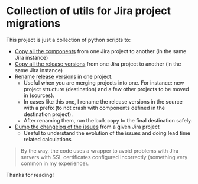 # Collection of utils for Jira project migrations

This project is just a collection of python scripts to:

* [Copy all the components](component-bulk-copy.py) from one Jira project to another (in the same Jira instance)
* [Copy all the release versions](release-version-bulk-copy.py) from one Jira project to another (in the same Jira instance)
* [Rename release versions](release-version-bulk-rename.py) in one project.
    * Useful when you are merging projects into one. For instance: new project structure (destination) and a few other projects to be moved in (sources).
    * In cases like this one, I rename the release versions in the source with a prefix (to not crash with components defined in the destination project).
    * After renaming them, run the bulk copy to the final destination safely.
* [Dump the changelog of the issues](project-changelog-issues-dump.py) from a given Jira project
    * Useful to understand the evolution of the issues and doing lead time related calculations
> By the way, the code uses a wrapper to avoid problems with Jira servers with SSL certificates configured incorrectly (something very common in my experience).

    
Thanks for reading!
